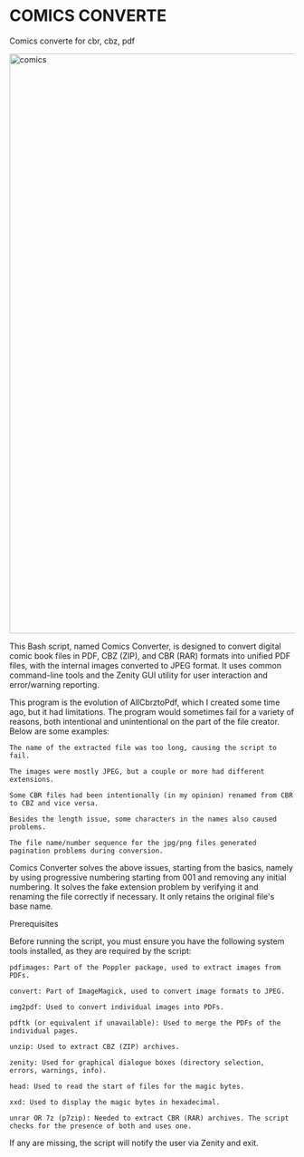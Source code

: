 # COMICS CONVERTE

Comics converte for cbr, cbz, pdf



<img width="1536" height="1024" alt="comics" src="https://github.com/user-attachments/assets/f34f265d-c92b-4ee2-81ce-6cab650937b8" />






This Bash script, named Comics Converter, is designed to convert digital comic book files in PDF, CBZ (ZIP), and CBR (RAR) formats into unified PDF files, with the internal images converted to JPEG format. It uses common command-line tools and the Zenity GUI utility for user interaction and error/warning reporting.

This program is the evolution of AllCbrztoPdf, which I created some time ago, but it had limitations. The program would sometimes fail for a variety of reasons, both intentional and unintentional on the part of the file creator. Below are some examples:

    The name of the extracted file was too long, causing the script to fail.

    The images were mostly JPEG, but a couple or more had different extensions.

    Some CBR files had been intentionally (in my opinion) renamed from CBR to CBZ and vice versa.

    Besides the length issue, some characters in the names also caused problems.

    The file name/number sequence for the jpg/png files generated pagination problems during conversion.

Comics Converter solves the above issues, starting from the basics, namely by using progressive numbering starting from 001 and removing any initial numbering. It solves the fake extension problem by verifying it and renaming the file correctly if necessary. It only retains the original file's base name.

Prerequisites

Before running the script, you must ensure you have the following system tools installed, as they are required by the script:

    pdfimages: Part of the Poppler package, used to extract images from PDFs.

    convert: Part of ImageMagick, used to convert image formats to JPEG.

    img2pdf: Used to convert individual images into PDFs.

    pdftk (or equivalent if unavailable): Used to merge the PDFs of the individual pages.

    unzip: Used to extract CBZ (ZIP) archives.

    zenity: Used for graphical dialogue boxes (directory selection, errors, warnings, info).

    head: Used to read the start of files for the magic bytes.

    xxd: Used to display the magic bytes in hexadecimal.

    unrar OR 7z (p7zip): Needed to extract CBR (RAR) archives. The script checks for the presence of both and uses one.

If any are missing, the script will notify the user via Zenity and exit.
